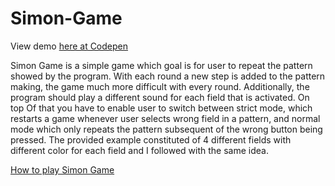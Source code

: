 # Simon-Game

View demo [here at Codepen](https://codepen.io/Moroshan/full/bgjqgQ)

Simon Game is a simple game which goal is for user to repeat the pattern showed by the program. With each round a new step is added to the pattern making, the game much more difficult with every round. Additionally, the program should play a different sound for each field that is activated. On top Of that you have to enable user to switch between strict mode, which restarts a game whenever user selects wrong field in a pattern, and normal mode which only repeats the pattern subsequent of the wrong button being pressed. The provided example constituted of 4 different fields with different color for each field and I followed with the same idea.

[How to play Simon Game](https://www.youtube.com/watch?v=1Yqj76Q4jJ4)

